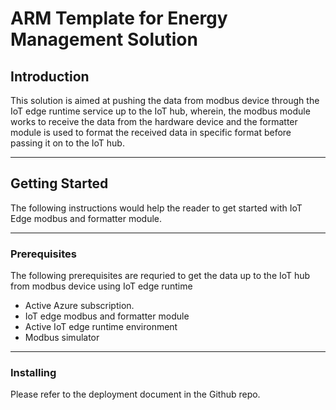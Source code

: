 # ARM Template for Energy Management Solution

## Introduction

This solution is aimed at pushing the data from modbus device through the IoT edge runtime service up to the IoT hub, wherein, the modbus module works to receive the data from the hardware device and the formatter module is used to format the received data in specific format before passing it on to the IoT hub.

------

## Getting Started

The following instructions would help the reader to get started with IoT Edge modbus and formatter module.

------

### Prerequisites

The following prerequisites are requried to get the data up to the IoT hub from modbus device using IoT edge runtime
* Active Azure subscription.
* IoT edge modbus and formatter module
* Active IoT edge runtime environment
* Modbus simulator

------

### Installing

Please refer to the deployment document in the Github repo.


